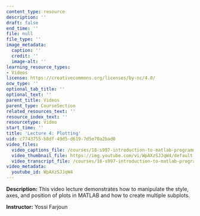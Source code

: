 ```yaml
---
content_type: resource
description: ''
draft: false
end_time: ''
file: null
file_type: ''
image_metadata:
  caption: ''
  credit: ''
  image-alt: ''
learning_resource_types:
- Videos
license: https://creativecommons.org/licenses/by-nc/4.0/
ocw_type: ''
optional_tab_title: ''
optional_text: ''
parent_title: Videos
parent_type: CourseSection
related_resources_text: ''
resource_index_text: ''
resourcetype: Video
start_time: ''
title: 'Lecture 4: Plotting'
uid: c7743755-b8df-49d5-d619-7d5e70a2bad0
video_files:
  video_captions_file: /courses/18-s997-introduction-to-matlab-programming-fall-2011/9ee9d3939bdb5101a811acef3cd8c185_WpAXzSJJqW4.vtt
  video_thumbnail_file: https://img.youtube.com/vi/WpAXzSJJqW4/default.jpg
  video_transcript_file: /courses/18-s997-introduction-to-matlab-programming-fall-2011/e932aa909b4a47f20720410c3dfa5f5c_WpAXzSJJqW4.pdf
video_metadata:
  youtube_id: WpAXzSJJqW4
---
```


**Description:** This video lecture demonstrates how to manipulate the style, axes, and position of plots in MATLAB and how to create multiple subplots.

**Instructor:** Yossi Farjoun


